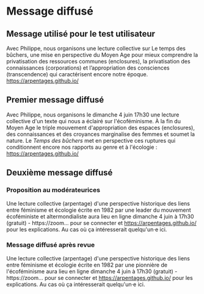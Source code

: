 # Message diffusé

## Message utilisé pour le test utilisateur

Avec Philippe, nous organisons une lecture collective sur Le temps des bûchers, une mise en perspective du Moyen Age pour mieux comprendre la privatisation des ressources communes (enclosures), la privatisation des connaissances (corporations) et l’appropriation des consciences (transcendence) qui caractérisent encore notre époque.  https://arpentages.github.io/

## Premier message diffusé

Avec Philippe, nous organisons le dimanche 4 juin 17h30 une lecture collective d'un texte qui nous a éclairé sur l'écoféminisme. À la fin du Moyen Age le triple mouvement d'appropriation des espaces (enclosures), des connaissances et des croyances marginalise des femmes et soumet la nature. Le _Temps des bûchers_ met en perspective ces ruptures qui conditionnent encore nos rapports au genre et à l'écologie : https://arpentages.github.io/

## Deuxième message diffusé

### Proposition au modérateurices

Une lecture collective (arpentage) d'une perspective historique des liens entre féminisme et écologie écrite en 1982 par une leader du mouvement écoféministe et altermondialiste aura lieu en ligne dimanche 4 juin à 17h30 (gratuit) - https://zoom... pour se connecter et https://arpentages.github.io/ pour les explications. Au cas où ça intéresserait quelqu'un·e ici.

### Message diffusé après revue

Une lecture collective (arpentage) d'une perspective historique des liens entre féminisme et écologie  écrite en 1982 par une pionnière de l'écoféminisme aura lieu en ligne dimanche 4 juin à 17h30 (gratuit) - https://zoom... pour se connecter et https://arpentages.github.io/ pour les explications. Au cas où ça intéresserait quelqu'un·e ici.

